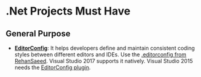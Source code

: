 # .Net Projects Must Have

## General Purpose

* [**EditorConfig**](https://editorconfig.org/):
  It helps developers define and maintain consistent coding styles between different editors and IDEs. Use the [.editorconfig from RehanSaeed](https://github.com/RehanSaeed/EditorConfig).
  Visual Studio 2017 supports it natively. Visual Studio 2015 needs the [EditorConfig plugin](https://marketplace.visualstudio.com/items?itemName=EditorConfigTeam.EditorConfig).

